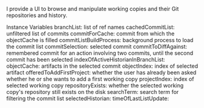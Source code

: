 I provide a UI to browse and manipulate working copies and their Git repositories and history.

Instance Variables
	branchList:		<Collection of String> list of ref names
	cachedCommitList:		<OrderedCollection of SquitVersion> unfiltered list of commits
	commitForCache:		<SquitVersion> commit from which the objectCache is filled
	commitListBuildProcess:		<Process> background process to load the commit list
	commitSelection:		<SquitVersion> selected commit
	commitToDiffAgainst:		<SquitVersion> remembered commit for an action involving two commits, until the second commit has been selected
	indexOfActiveHistorianInBranchList:		<Integer>
	objectCache:		<Collection of SquitArtifactWrapper> artifacts in the selected commit
	objectIndex:		<Integer> index of selected artifact
	offeredToAddFirstProject:		<Boolean> whether the user has already been asked whether he or she wants to add a first working copy
	projectIndex:		<Integer> index of selected working copy
	repositoryExists:		<Boolean> whether the selected working copy's repository still exists on the disk
	searchTerm:		<String> search term for filtering the commit list
	selectedHistorian:		<SquitHistorian>
	timeOfLastListUpdate:		<DateAndTime>
